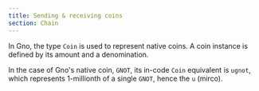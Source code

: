 ```yaml
---
title: Sending & receiving coins
section: Chain
---
```


In Gno, the type `Coin` is used to represent native coins. A coin instance is
defined by its amount and a denomination.

In the case of Gno's native coin, `GNOT`, its in-code `Coin` equivalent is 
`ugnot`, which represents 1-millionth of a single `GNOT`, hence the `u` (mirco).

```go file=./coins.gno
```



